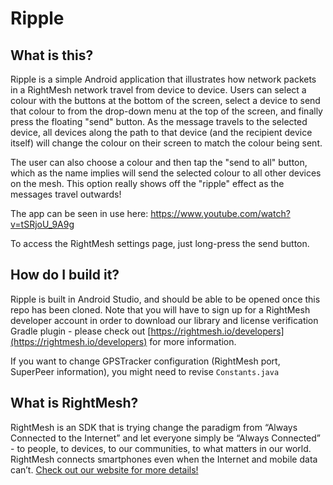 # Ripple

## What is this?

Ripple is a simple Android application that illustrates how network packets in a RightMesh network travel from device to device. Users can select a colour with the buttons at the bottom of the screen, select a device to send that colour to from the drop-down menu at the top of the screen, and finally press the floating "send" button. As the message travels to the selected device, all devices along the path to that device (and the recipient device itself) will change the colour on their screen to match the colour being sent.

The user can also choose a colour and then tap the "send to all" button, which as the name implies will send the selected colour to all other devices on the mesh. This option really shows off the "ripple" effect as the messages travel outwards!

The app can be seen in use here: https://www.youtube.com/watch?v=tSRjoU_9A9g 

To access the RightMesh settings page, just long-press the send button.

## How do I build it?

Ripple is built in Android Studio, and should be able to be opened once this repo has been cloned. Note that you will have to sign up for a RightMesh developer account in order to download our library and license verification Gradle plugin - please check out [https://rightmesh.io/developers](https://rightmesh.io/developers) for more information.

If you want to change GPSTracker configuration (RightMesh port, SuperPeer information), you might need to revise `Constants.java`

## What is RightMesh?

RightMesh is an SDK that is trying change the paradigm from “Always Connected to the Internet” and let everyone simply be “Always Connected” - to people, to devices, to our communities, to what matters in our world. RightMesh connects smartphones even when the Internet and mobile data can’t. [Check out our website for more details!](https://www.rightmesh.io)
